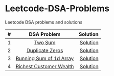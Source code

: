 # Leetcode-DSA-Problems
Leetcode DSA problems and solutions


| # | DSA Problem      | Solution  |
|--:|:-------------:|----------:| 
|1| [Two Sum](https://leetcode.com/problems/two-sum/)      | [Solution](https://github.com/amp-patel/Leetcode-Questions/blob/main/1_TwoSum.java) | 
|2| [Duplicate Zeros](https://leetcode.com/problems/duplicate-zeros/)      | [Solution](https://github.com/amp-patel/Leetcode-Questions/blob/main/1089_DuplicateZeros.java) | 
|3| [Running Sum of 1d Array](https://leetcode.com/problems/running-sum-of-1d-array/)      | [Solution](https://github.com/amp-patel/Leetcode-Questions/blob/main/1480_RunningSumOf1dArray.java) | 
|4| [Richest Customer Wealth](https://leetcode.com/problems/richest-customer-wealth/)      | [Solution](https://github.com/amp-patel/Leetcode-Questions/blob/main/1672_RichestCustomerWealth.java) | 

